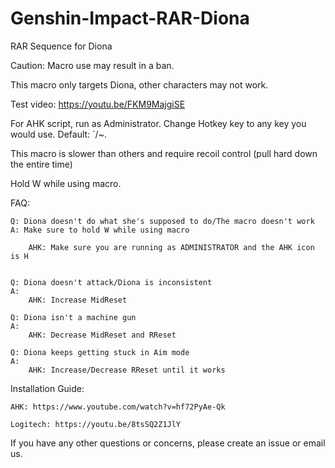 # Genshin-Impact-RAR-Diona
RAR Sequence for Diona

Caution: Macro use may result in a ban.

This macro only targets Diona, other characters may not work.

Test video: https://youtu.be/FKM9MajgiSE

For AHK script, run as Administrator. Change Hotkey key to any key you would use. Default: `/~.

This macro is slower than others and require recoil control (pull hard down the entire time)

Hold W while using macro.

FAQ:

	Q: Diona doesn't do what she's supposed to do/The macro doesn't work
    A: Make sure to hold W while using macro
		
        AHK: Make sure you are running as ADMINISTRATOR and the AHK icon is H
	

    Q: Diona doesn't attack/Diona is inconsistent
    A: 
        AHK: Increase MidReset
		
	Q: Diona isn't a machine gun
	A: 
		AHK: Decrease MidReset and RReset
		
	Q: Diona keeps getting stuck in Aim mode
	A:
		AHK: Increase/Decrease RReset until it works
		
  Installation Guide:

    AHK: https://www.youtube.com/watch?v=hf72PyAe-Qk
  
    Logitech: https://youtu.be/8tsSQ2Z1JlY
  
If you have any other questions or concerns, please create an issue or email us.

